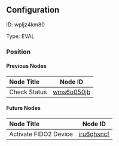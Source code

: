 # 
## Configuration
ID:  wpljz4km80

Type: EVAL 








### Position

#### Previous Nodes
| Node Title | Node ID |
| :------------- | ------------ |
| Check Status | [wms6o050jb](./wms6o050jb.md) | 
 
 #### Future Nodes
| Node Title | Node ID |
| :------------- | ------------ |
| Activate FIDO2 Device |[iru6qhsncf](./iru6qhsncf.md) | 